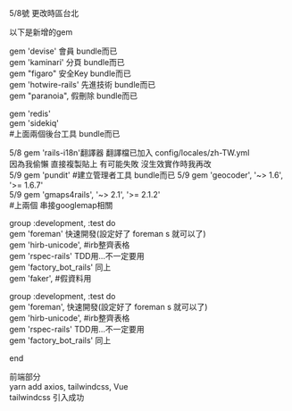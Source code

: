 
5/8號  更改時區台北

以下是新增的gem  

gem 'devise' 會員 bundle而已  
gem 'kaminari' 分頁  bundle而已  
gem "figaro" 安全Key  bundle而已  
gem 'hotwire-rails' 先進技術  bundle而已  
gem "paranoia", 假刪除  bundle而已  

gem 'redis'  
gem 'sidekiq'  
#上面兩個後台工具 bundle而已  

5/8 gem 'rails-i18n'翻譯器 翻譯檔已加入  config/locales/zh-TW.yml  
因為我偷懶 直接複製貼上 有可能失敗 沒生效實作時我再改  
5/9 gem 'pundit' #建立管理者工具 bundle而已 
5/9 gem 'geocoder', '~> 1.6', '>= 1.6.7'  
5/9 gem 'gmaps4rails', '~> 2.1', '>= 2.1.2'  
#上兩個 串接googlemap相關  



group :development, :test do  
  gem 'foreman' 快速開發(設定好了 foreman s 就可以了)  
  gem 'hirb-unicode', #irb整齊表格  
  gem 'rspec-rails' TDD用...不一定要用  
  gem 'factory_bot_rails' 同上  
  gem 'faker',  #假資料用  



group :development, :test do  
  gem 'foreman', 快速開發(設定好了 foreman s 就可以了)  
  gem 'hirb-unicode', #irb整齊表格  
  gem 'rspec-rails' TDD用...不一定要用  
  gem 'factory_bot_rails' 同上  

end  

前端部分  
yarn add axios, tailwindcss, Vue  
tailwindcss 引入成功  
